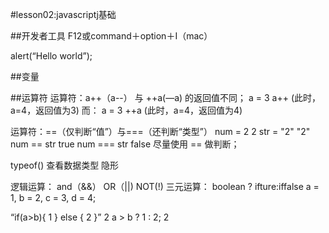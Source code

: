 #lesson02:javascriptj基础

##开发者工具
F12或command＋option＋I（mac）

alert(“Hello world”);

##变量

##运算符
运算符：a++（a--） 与 ++a(—a) 的返回值不同；
     a = 3
     a++ (此时，a=4，返回值为3)
     而：
     a = 3
     ++a (此时，a=4，返回值为4)

运算符：==（仅判断“值”）与===（还判断“类型”）
num = 2
2
str = "2"
"2"
num == str
true
num === str
false
尽量使用 == 做判断；

typeof() 查看数据类型
隐形

逻辑运算：
  and（&&）
  OR（||)
  NOT(!)
 三元运算：
  boolean ? ifture:iffalse
 a = 1, b = 2, c = 3, d = 4;

“if(a>b){
1
} else {
2
}”
2
a > b ? 1 : 2;
2    
